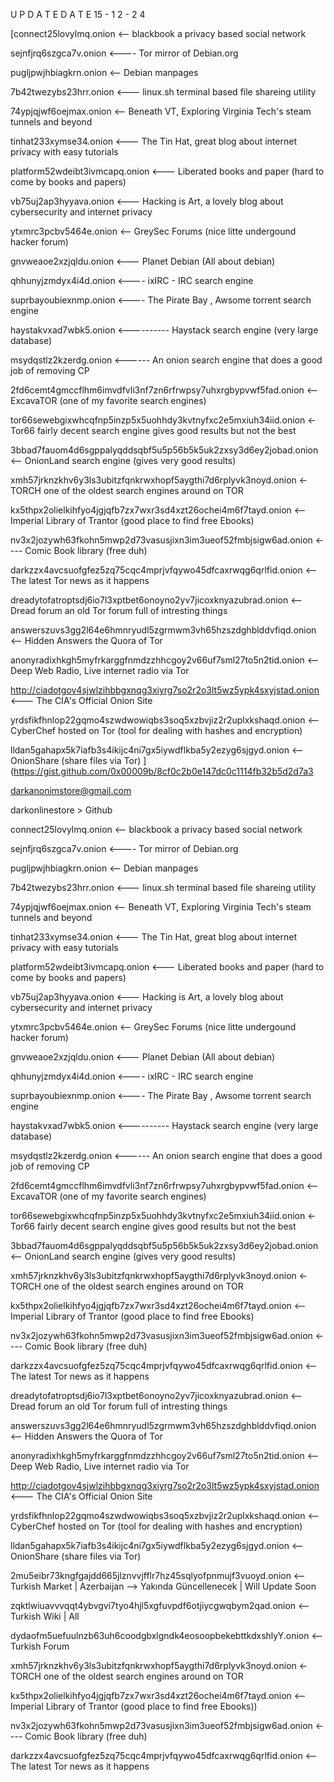 U P D A T E   D A T E   15 - 1 2 - 2 4 

[connect25lovylmq.onion <-- blackbook a privacy based social network 

sejnfjrq6szgca7v.onion <---- Tor mirror of Debian.org

pugljpwjhbiagkrn.onion <-- Debian manpages

7b42twezybs23hrr.onion <--- linux.sh terminal based file shareing utility

74ypjqjwf6oejmax.onion <-- Beneath VT, Exploring Virginia Tech's steam tunnels and beyond

tinhat233xymse34.onion <--- The Tin Hat, great blog about internet privacy with easy tutorials 

platform52wdeibt3ivmcapq.onion <--- Liberated books and paper (hard to come by books and papers)

vb75uj2ap3hyyava.onion <--- Hacking is Art, a lovely blog about cybersecurity and internet privacy 

ytxmrc3pcbv5464e.onion <-- GreySec Forums (nice litte undergound hacker forum) 

gnvweaoe2xzjqldu.onion <--- Planet Debian (All about debian)

qhhunyjzmdyx4i4d.onion <---- ixIRC - IRC search engine

suprbayoubiexnmp.onion <---- The Pirate Bay , Awsome torrent search engine 

haystakvxad7wbk5.onion <---------- Haystack search engine (very large database) 

msydqstlz2kzerdg.onion <------ An onion search engine that does a good job of removing CP 

2fd6cemt4gmccflhm6imvdfvli3nf7zn6rfrwpsy7uhxrgbypvwf5fad.onion <-- ExcavaTOR (one of my favorite search engines) 

tor66sewebgixwhcqfnp5inzp5x5uohhdy3kvtnyfxc2e5mxiuh34iid.onion <- Tor66 fairly decent search engine gives good results but not the best

3bbad7fauom4d6sgppalyqddsqbf5u5p56b5k5uk2zxsy3d6ey2jobad.onion <-- OnionLand search engine (gives very good results) 

xmh57jrknzkhv6y3ls3ubitzfqnkrwxhopf5aygthi7d6rplyvk3noyd.onion <- TORCH one of the oldest search engines around on TOR

kx5thpx2olielkihfyo4jgjqfb7zx7wxr3sd4xzt26ochei4m6f7tayd.onion <-- Imperial Library of Trantor (good place to find free Ebooks)

nv3x2jozywh63fkohn5mwp2d73vasusjixn3im3ueof52fmbjsigw6ad.onion <---- Comic Book library (free duh)

darkzzx4avcsuofgfez5zq75cqc4mprjvfqywo45dfcaxrwqg6qrlfid.onion <-- The latest Tor news as it happens 

dreadytofatroptsdj6io7l3xptbet6onoyno2yv7jicoxknyazubrad.onion <-- Dread forum an old Tor forum full of intresting things

answerszuvs3gg2l64e6hmnryudl5zgrmwm3vh65hzszdghblddvfiqd.onion <-- Hidden Answers the Quora of Tor 

anonyradixhkgh5myfrkarggfnmdzzhhcgoy2v66uf7sml27to5n2tid.onion <-- Deep Web Radio, Live internet radio via Tor

http://ciadotgov4sjwlzihbbgxnqg3xiyrg7so2r2o3lt5wz5ypk4sxyjstad.onion <--- The CIA's Official Onion Site

yrdsfikfhnlop22gqmo4szwdwowiqbs3soq5xzbvjiz2r2uplxkshaqd.onion <-- CyberChef hosted on Tor (tool for dealing with hashes and encryption)

lldan5gahapx5k7iafb3s4ikijc4ni7gx5iywdflkba5y2ezyg6sjgyd.onion <-- OnionShare (share files via Tor) ](https://gist.github.com/0x00009b/8cf0c2b0e147dc0c1114fb32b5d2d7a3


darkanonimstore@gmail.com

darkonlinestore > Github


connect25lovylmq.onion <-- blackbook a privacy based social network 

sejnfjrq6szgca7v.onion <---- Tor mirror of Debian.org

pugljpwjhbiagkrn.onion <-- Debian manpages

7b42twezybs23hrr.onion <--- linux.sh terminal based file shareing utility

74ypjqjwf6oejmax.onion <-- Beneath VT, Exploring Virginia Tech's steam tunnels and beyond

tinhat233xymse34.onion <--- The Tin Hat, great blog about internet privacy with easy tutorials 

platform52wdeibt3ivmcapq.onion <--- Liberated books and paper (hard to come by books and papers)

vb75uj2ap3hyyava.onion <--- Hacking is Art, a lovely blog about cybersecurity and internet privacy 

ytxmrc3pcbv5464e.onion <-- GreySec Forums (nice litte undergound hacker forum) 

gnvweaoe2xzjqldu.onion <--- Planet Debian (All about debian)

qhhunyjzmdyx4i4d.onion <---- ixIRC - IRC search engine

suprbayoubiexnmp.onion <---- The Pirate Bay , Awsome torrent search engine 

haystakvxad7wbk5.onion <---------- Haystack search engine (very large database) 

msydqstlz2kzerdg.onion <------ An onion search engine that does a good job of removing CP 

2fd6cemt4gmccflhm6imvdfvli3nf7zn6rfrwpsy7uhxrgbypvwf5fad.onion <-- ExcavaTOR (one of my favorite search engines) 

tor66sewebgixwhcqfnp5inzp5x5uohhdy3kvtnyfxc2e5mxiuh34iid.onion <- Tor66 fairly decent search engine gives good results but not the best

3bbad7fauom4d6sgppalyqddsqbf5u5p56b5k5uk2zxsy3d6ey2jobad.onion <-- OnionLand search engine (gives very good results) 

xmh57jrknzkhv6y3ls3ubitzfqnkrwxhopf5aygthi7d6rplyvk3noyd.onion <- TORCH one of the oldest search engines around on TOR

kx5thpx2olielkihfyo4jgjqfb7zx7wxr3sd4xzt26ochei4m6f7tayd.onion <-- Imperial Library of Trantor (good place to find free Ebooks)

nv3x2jozywh63fkohn5mwp2d73vasusjixn3im3ueof52fmbjsigw6ad.onion <---- Comic Book library (free duh)

darkzzx4avcsuofgfez5zq75cqc4mprjvfqywo45dfcaxrwqg6qrlfid.onion <-- The latest Tor news as it happens 

dreadytofatroptsdj6io7l3xptbet6onoyno2yv7jicoxknyazubrad.onion <-- Dread forum an old Tor forum full of intresting things

answerszuvs3gg2l64e6hmnryudl5zgrmwm3vh65hzszdghblddvfiqd.onion <-- Hidden Answers the Quora of Tor 

anonyradixhkgh5myfrkarggfnmdzzhhcgoy2v66uf7sml27to5n2tid.onion <-- Deep Web Radio, Live internet radio via Tor

http://ciadotgov4sjwlzihbbgxnqg3xiyrg7so2r2o3lt5wz5ypk4sxyjstad.onion <--- The CIA's Official Onion Site

yrdsfikfhnlop22gqmo4szwdwowiqbs3soq5xzbvjiz2r2uplxkshaqd.onion <-- CyberChef hosted on Tor (tool for dealing with hashes and encryption)

lldan5gahapx5k7iafb3s4ikijc4ni7gx5iywdflkba5y2ezyg6sjgyd.onion <-- OnionShare (share files via Tor) 

2mu5eibr73kngfgajdd665jlznvvjfflr7hz45sqlyofpnmujf3vuoyd.onion <-- Turkish Market | Azerbaijan --> Yakında Güncellenecek | Will Update Soon

zqktlwiuavvvqqt4ybvgvi7tyo4hjl5xgfuvpdf6otjiycgwqbym2qad.onion <-- Turkish Wiki | All

dydaofm5uefuulnzb63uh6coodgbxlgndk4eosoopbekebttkdxshlyY.onion <-- Turkish Forum 

xmh57jrknzkhv6y3ls3ubitzfqnkrwxhopf5aygthi7d6rplyvk3noyd.onion <- TORCH one of the oldest search engines around on TOR

kx5thpx2olielkihfyo4jgjqfb7zx7wxr3sd4xzt26ochei4m6f7tayd.onion <-- Imperial Library of Trantor (good place to find free Ebooks))

nv3x2jozywh63fkohn5mwp2d73vasusjixn3im3ueof52fmbjsigw6ad.onion <---- Comic Book library (free duh)

darkzzx4avcsuofgfez5zq75cqc4mprjvfqywo45dfcaxrwqg6qrlfid.onion <-- The latest Tor news as it happens 
